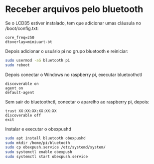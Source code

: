 # Receber arquivos pelo bluetooth
Se o LCD35 estiver instalado, tem que adicionar umas cláusula no /boot/config.txt:
```
core_freq=250
dtoverlay=miniuart-bt
```

Depois adicionar o usuário pi no grupo bluetooth e reiniciar:
```bash
sudo usermod -aG bluetooth pi
sudo reboot
```

Depois conectar o Windows no raspberry pi, executar bluetoothctl
```
discoverable on
agent on
default-agent
```

Sem sair do bluetoothctl, conectar o aparelho ao raspberry pi, depois:
```
trust XX:XX:XX:XX:XX:XX
discoverable off
exit
```

Instalar e executar o obexpushd

```bash
sudo apt install bluetooth obexpushd
sudo mkdir /home/pi/bluetooth
sudo cp obexpush.service /etc/systemd/system/
sudo systemctl enable obexpush
sudo systemctl start obexpush.service
```

